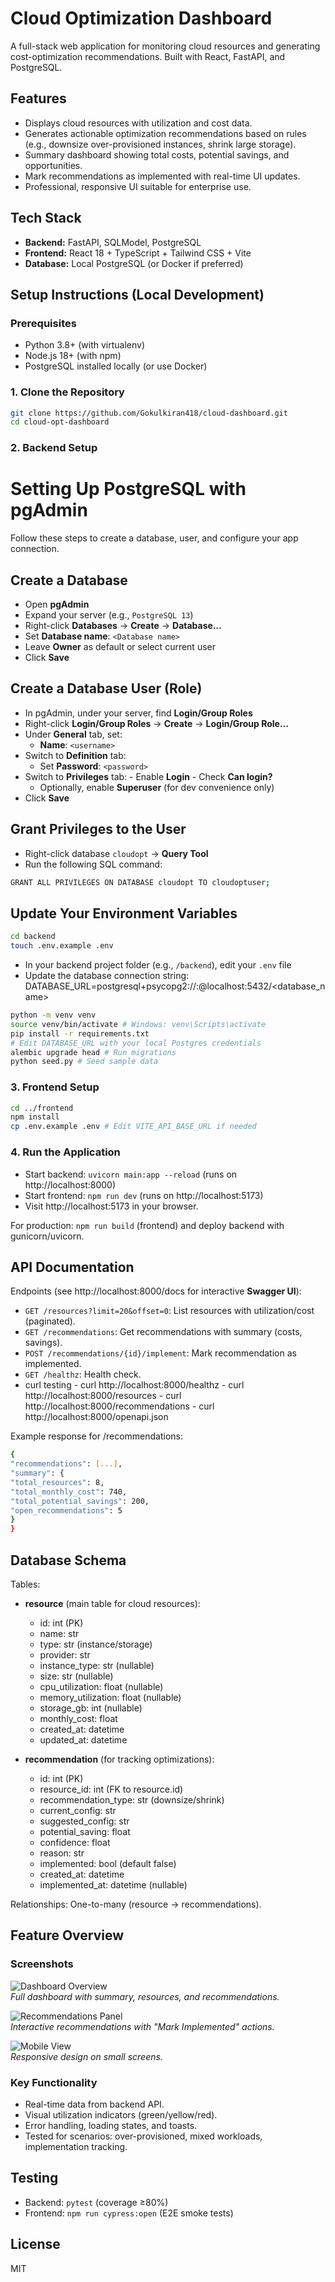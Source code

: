 # Cloud Optimization Dashboard

A full-stack web application for monitoring cloud resources and generating cost-optimization recommendations. Built with React, FastAPI, and PostgreSQL.

## Features
- Displays cloud resources with utilization and cost data.
- Generates actionable optimization recommendations based on rules (e.g., downsize over-provisioned instances, shrink large storage).
- Summary dashboard showing total costs, potential savings, and opportunities.
- Mark recommendations as implemented with real-time UI updates.
- Professional, responsive UI suitable for enterprise use.

## Tech Stack
- **Backend:** FastAPI, SQLModel, PostgreSQL
- **Frontend:** React 18 + TypeScript + Tailwind CSS + Vite
- **Database:** Local PostgreSQL (or Docker if preferred)

## Setup Instructions (Local Development)

### Prerequisites
- Python 3.8+ (with virtualenv)
- Node.js 18+ (with npm)
- PostgreSQL installed locally (or use Docker)

### 1. Clone the Repository

```bash
git clone https://github.com/Gokulkiran418/cloud-dashboard.git
cd cloud-opt-dashboard
```


### 2. Backend Setup
# Setting Up PostgreSQL with pgAdmin

Follow these steps to create a database, user, and configure your app connection.

## Create a Database

- Open **pgAdmin**
- Expand your server (e.g., `PostgreSQL 13`)
- Right-click **Databases** → **Create** → **Database…**
- Set **Database name**: `<Database name>`
- Leave **Owner** as default or select current user
- Click **Save**

## Create a Database User (Role)

- In pgAdmin, under your server, find **Login/Group Roles**
- Right-click **Login/Group Roles** → **Create** → **Login/Group Role…**
- Under **General** tab, set:
  - **Name**: `<username>`
- Switch to **Definition** tab:
  - Set **Password**: `<password>`
- Switch to **Privileges** tab:
      - Enable **Login**
      - Check **Can login?**
  - Optionally, enable **Superuser** (for dev convenience only)
- Click **Save**

## Grant Privileges to the User

- Right-click database `cloudopt` → **Query Tool**
- Run the following SQL command:
```bash
GRANT ALL PRIVILEGES ON DATABASE cloudopt TO cloudoptuser;
```

## Update Your Environment Variables

```bash
cd backend
touch .env.example .env 
```
- In your backend project folder (e.g., `/backend`), edit your `.env` file
- Update the database connection string:
DATABASE_URL=postgresql+psycopg2://<username>:<password>@localhost:5432/<database_name>

```bash
python -m venv venv
source venv/bin/activate # Windows: venv\Scripts\activate
pip install -r requirements.txt
# Edit DATABASE_URL with your local Postgres credentials
alembic upgrade head # Run migrations
python seed.py # Seed sample data
```

### 3. Frontend Setup

```bash
cd ../frontend
npm install
cp .env.example .env # Edit VITE_API_BASE_URL if needed
```


### 4. Run the Application
- Start backend: `uvicorn main:app --reload` (runs on http://localhost:8000)
- Start frontend: `npm run dev` (runs on http://localhost:5173)
- Visit http://localhost:5173 in your browser.

For production: `npm run build` (frontend) and deploy backend with gunicorn/uvicorn.

## API Documentation
Endpoints (see http://localhost:8000/docs for interactive **Swagger UI**):
- `GET /resources?limit=20&offset=0`: List resources with utilization/cost (paginated).
- `GET /recommendations`: Get recommendations with summary (costs, savings).
- `POST /recommendations/{id}/implement`: Mark recommendation as implemented.
- `GET /healthz`: Health check.
- curl testing
      - curl http://localhost:8000/healthz
      - curl http://localhost:8000/resources
      - curl http://localhost:8000/recommendations
      - curl http://localhost:8000/openapi.json

Example response for /recommendations:
```bash
{
"recommendations": [...],
"summary": {
"total_resources": 8,
"total_monthly_cost": 740,
"total_potential_savings": 200,
"open_recommendations": 5
}
}
```

## Database Schema
Tables:
- **resource** (main table for cloud resources):
  - id: int (PK)
  - name: str
  - type: str (instance/storage)
  - provider: str
  - instance_type: str (nullable)
  - size: str (nullable)
  - cpu_utilization: float (nullable)
  - memory_utilization: float (nullable)
  - storage_gb: int (nullable)
  - monthly_cost: float
  - created_at: datetime
  - updated_at: datetime

- **recommendation** (for tracking optimizations):
  - id: int (PK)
  - resource_id: int (FK to resource.id)
  - recommendation_type: str (downsize/shrink)
  - current_config: str
  - suggested_config: str
  - potential_saving: float
  - confidence: float
  - reason: str
  - implemented: bool (default false)
  - created_at: datetime
  - implemented_at: datetime (nullable)

Relationships: One-to-many (resource → recommendations).

## Feature Overview
### Screenshots
![Dashboard Overview](docs/screenshots/dashboard.png)  
*Full dashboard with summary, resources, and recommendations.*

![Recommendations Panel](docs/screenshots/recommendations.png)  
*Interactive recommendations with "Mark Implemented" actions.*

![Mobile View](docs/screenshots/mobile.png)  
*Responsive design on small screens.*

### Key Functionality
- Real-time data from backend API.
- Visual utilization indicators (green/yellow/red).
- Error handling, loading states, and toasts.
- Tested for scenarios: over-provisioned, mixed workloads, implementation tracking.

## Testing
- Backend: `pytest` (coverage ≥80%)
- Frontend: `npm run cypress:open` (E2E smoke tests)

## License
MIT

